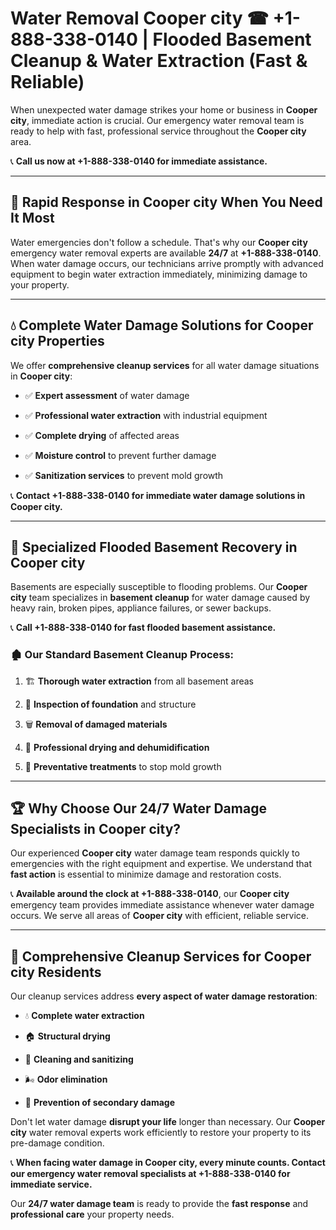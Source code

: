 # Water Removal Cooper city ☎ +1-888-338-0140 | Flooded Basement Cleanup & Water Extraction (Fast & Reliable)

When unexpected water damage strikes your home or business in **Cooper city**, immediate action is crucial. Our emergency water removal team is ready to help with fast, professional service throughout the **Cooper city** area. 

📞 **Call us now at +1-888-338-0140 for immediate assistance.**
---
## 🚀 Rapid Response in Cooper city When You Need It Most
Water emergencies don't follow a schedule. That's why our **Cooper city** emergency water removal experts are available **24/7** at **+1-888-338-0140**. When water damage occurs, our technicians arrive promptly with advanced equipment to begin water extraction immediately, minimizing damage to your property.
---
## 💧 Complete Water Damage Solutions for Cooper city Properties
We offer **comprehensive cleanup services** for all water damage situations in **Cooper city**:
- ✅ **Expert assessment** of water damage  
- ✅ **Professional water extraction** with industrial equipment  
- ✅ **Complete drying** of affected areas  
- ✅ **Moisture control** to prevent further damage  
- ✅ **Sanitization services** to prevent mold growth  
📞 **Contact +1-888-338-0140 for immediate water damage solutions in Cooper city.**
---
## 🌊 Specialized Flooded Basement Recovery in Cooper city
Basements are especially susceptible to flooding problems. Our **Cooper city** team specializes in **basement cleanup** for water damage caused by heavy rain, broken pipes, appliance failures, or sewer backups. 
📞 **Call +1-888-338-0140 for fast flooded basement assistance.**
### 🏚️ Our Standard Basement Cleanup Process:
1. 🏗️ **Thorough water extraction** from all basement areas  
2. 🔎 **Inspection of foundation** and structure  
3. 🗑️ **Removal of damaged materials**  
4. 💨 **Professional drying and dehumidification**  
5. 🚫 **Preventative treatments** to stop mold growth  
---
## 🏆 Why Choose Our 24/7 Water Damage Specialists in Cooper city?
Our experienced **Cooper city** water damage team responds quickly to emergencies with the right equipment and expertise. We understand that **fast action** is essential to minimize damage and restoration costs.
📞 **Available around the clock at +1-888-338-0140**, our **Cooper city** emergency team provides immediate assistance whenever water damage occurs. We serve all areas of **Cooper city** with efficient, reliable service.
---
## 🧹 Comprehensive Cleanup Services for Cooper city Residents
Our cleanup services address **every aspect of water damage restoration**:
- 💧 **Complete water extraction**  
- 🏠 **Structural drying**  
- 🧼 **Cleaning and sanitizing**  
- 🌬️ **Odor elimination**  
- 🚫 **Prevention of secondary damage**  
Don't let water damage **disrupt your life** longer than necessary. Our **Cooper city** water removal experts work efficiently to restore your property to its pre-damage condition.
📞 **When facing water damage in Cooper city, every minute counts. Contact our emergency water removal specialists at +1-888-338-0140 for immediate service.**
Our **24/7 water damage team** is ready to provide the **fast response** and **professional care** your property needs.
